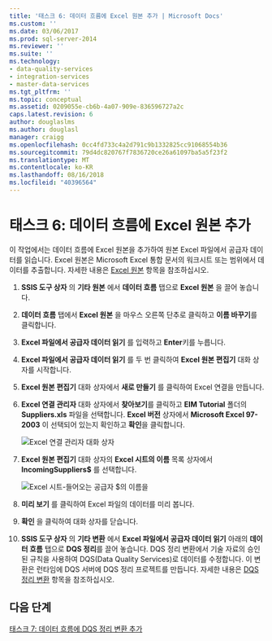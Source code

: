 ```yaml
---
title: '태스크 6: 데이터 흐름에 Excel 원본 추가 | Microsoft Docs'
ms.custom: ''
ms.date: 03/06/2017
ms.prod: sql-server-2014
ms.reviewer: ''
ms.suite: ''
ms.technology:
- data-quality-services
- integration-services
- master-data-services
ms.tgt_pltfrm: ''
ms.topic: conceptual
ms.assetid: 0209055e-cb6b-4a07-909e-836596727a2c
caps.latest.revision: 6
author: douglaslms
ms.author: douglasl
manager: craigg
ms.openlocfilehash: 0cc4fd733c4a2d791c9b1332825cc91068554b36
ms.sourcegitcommit: 79d4dc820767f7836720ce26a61097ba5a5f23f2
ms.translationtype: MT
ms.contentlocale: ko-KR
ms.lasthandoff: 08/16/2018
ms.locfileid: "40396564"
---
```

# <a name="task-6-adding-excel-source-to-the-data-flow"></a>태스크 6: 데이터 흐름에 Excel 원본 추가
  이 작업에서는 데이터 흐름에 Excel 원본을 추가하여 원본 Excel 파일에서 공급자 데이터를 읽습니다. Excel 원본은 Microsoft Excel 통합 문서의 워크시트 또는 범위에서 데이터를 추출합니다. 자세한 내용은 [Excel 원본](../integration-services/data-flow/excel-source.md) 항목을 참조하십시오.  
  
1.  **SSIS 도구 상자** 의 **기타 원본** 에서 **데이터 흐름** 탭으로 **Excel 원본** 을 끌어 놓습니다.  
  
2.  **데이터 흐름** 탭에서 **Excel 원본** 을 마우스 오른쪽 단추로 클릭하고 **이름 바꾸기**를 클릭합니다.  
  
3.  **Excel 파일에서 공급자 데이터 읽기** 를 입력하고 **Enter**키를 누릅니다.  
  
4.  **Excel 파일에서 공급자 데이터 읽기** 를 두 번 클릭하여 **Excel 원본 편집기** 대화 상자를 시작합니다.  
  
5.  **Excel 원본 편집기** 대화 상자에서 **새로 만들기** 를 클릭하여 Excel 연결을 만듭니다.  
  
6.  **Excel 연결 관리자** 대화 상자에서 **찾아보기**를 클릭하고 **EIM Tutorial** 폴더의 **Suppliers.xls** 파일을 선택합니다. **Excel 버전** 상자에서 **Microsoft Excel 97-2003** 이 선택되어 있는지 확인하고 **확인**을 클릭합니다.  
  
     ![Excel 연결 관리자 대화 상자](../../2014/tutorials/media/et-addingexcelsourcetothedataflow-01.jpg "Excel 연결 관리자 대화 상자")  
  
7.  **Excel 원본 편집기** 대화 상자의 **Excel 시트의 이름** 목록 상자에서 **IncomingSuppliers$** 를 선택합니다.  
  
     ![Excel 시트-들어오는 공급자 $의 이름을](../../2014/tutorials/media/et-addingexcelsourcetothedataflow-02.jpg "Excel 시트-들어오는 공급자 $의 이름")  
  
8.  **미리 보기** 를 클릭하여 Excel 파일의 데이터를 미리 봅니다.  
  
9. **확인** 을 클릭하여 대화 상자를 닫습니다.  
  
10. **SSIS 도구 상자** 의 **기타 변환** 에서 **Excel 파일에서 공급자 데이터 읽기** 아래의 **데이터 흐름** 탭으로 **DQS 정리**를 끌어 놓습니다. DQS 정리 변환에서 기술 자료의 승인된 규칙을 사용하여 DQS(Data Quality Services)로 데이터를 수정합니다. 이 변환은 런타임에 DQS 서버에 DQS 정리 프로젝트를 만듭니다. 자세한 내용은 [DQS 정리 변환](http://msdn.microsoft.com/library/ee677619.aspx) 항목을 참조하십시오.  
  
## <a name="next-step"></a>다음 단계  
 [태스크 7: 데이터 흐름에 DQS 정리 변환 추가](../integration-services/data-flow/data-flow.md)  
  
  

